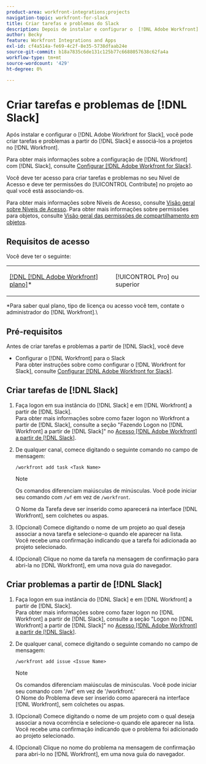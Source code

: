 ```yaml
---
product-area: workfront-integrations;projects
navigation-topic: workfront-for-slack
title: Criar tarefas e problemas do Slack
description: Depois de instalar e configurar o  [!DNL Adobe Workfront] para Slack, você pode criar tarefas e problemas com o Slack e associá-los a projetos no Workfront.
author: Becky
feature: Workfront Integrations and Apps
exl-id: cf4a514a-fe69-4c2f-8e35-5738dfaab24e
source-git-commit: b18a7835c6de131c125b77c6688057638c62fa4a
workflow-type: tm+mt
source-wordcount: '429'
ht-degree: 0%

---
```


# Criar tarefas e problemas de [!DNL Slack]

Após instalar e configurar o [!DNL Adobe Workfront for Slack], você pode criar tarefas e problemas a partir do [!DNL Slack] e associá-los a projetos no [!DNL Workfront].

Para obter mais informações sobre a configuração de [!DNL Workfront] com [!DNL Slack], consulte [Configurar [!DNL Adobe Workfront for Slack]](../../workfront-integrations-and-apps/using-workfront-with-slack/configure-workfront-for-slack.md).

Você deve ter acesso para criar tarefas e problemas no seu Nível de Acesso e deve ter permissões do [!UICONTROL Contribute] no projeto ao qual você está associando-os.

Para obter mais informações sobre Níveis de Acesso, consulte [Visão geral sobre Níveis de Acesso](../../administration-and-setup/add-users/access-levels-and-object-permissions/access-levels-overview.md). Para obter mais informações sobre permissões para objetos, consulte [Visão geral das permissões de compartilhamento em objetos](../../workfront-basics/grant-and-request-access-to-objects/sharing-permissions-on-objects-overview.md).

## Requisitos de acesso

Você deve ter o seguinte:

<table style="table-layout:auto"> 
 <col> 
 </col> 
 <col> 
 </col> 
 <tbody> 
  <tr> 
   <td role="rowheader"><a href="https://business.adobe.com/products/workfront/pricing.html" target="_blank">[!DNL [!DNL Adobe Workfront] plano]</a>*</td> 
   <td> <p>[!UICONTROL Pro] ou superior</p> </td> 
  </tr> 
 </tbody> 
</table>

&#42;Para saber qual plano, tipo de licença ou acesso você tem, contate o administrador do [!DNL Workfront].\

## Pré-requisitos

Antes de criar tarefas e problemas a partir de [!DNL Slack], você deve

* Configurar o [!DNL Workfront] para o Slack\
   Para obter instruções sobre como configurar o [!DNL Workfront for Slack], consulte [Configurar [!DNL Adobe Workfront for Slack]](../../workfront-integrations-and-apps/using-workfront-with-slack/configure-workfront-for-slack.md).

## Criar tarefas de [!DNL Slack]

1. Faça logon em sua instância do [!DNL Slack] e em [!DNL Workfront] a partir de [!DNL Slack].\
   Para obter mais informações sobre como fazer logon no Workfront a partir de [!DNL Slack], consulte a seção &quot;Fazendo Logon no [!DNL Workfront] a partir de [!DNL Slack]&quot; no [Acesso [!DNL Adobe Workfront] a partir de [!DNL Slack]](../../workfront-integrations-and-apps/using-workfront-with-slack/access-workfront-from-slack.md).

1. De qualquer canal, comece digitando o seguinte comando no campo de mensagem:

   `/workfront add task <Task Name>`

   >[!NOTE]
   >
   >Os comandos diferenciam maiúsculas de minúsculas. Você pode iniciar seu comando com `/wf` em vez de `/workfront`.
   >  
   >O Nome da Tarefa deve ser inserido como aparecerá na interface [!DNL Workfront], sem colchetes ou aspas.

1. (Opcional) Comece digitando o nome de um projeto ao qual deseja associar a nova tarefa e selecione-o quando ele aparecer na lista.\
   Você recebe uma confirmação indicando que a tarefa foi adicionada ao projeto selecionado.
1. (Opcional) Clique no nome da tarefa na mensagem de confirmação para abri-la no [!DNL Workfront], em uma nova guia do navegador.

## Criar problemas a partir de [!DNL Slack]

1. Faça logon em sua instância do [!DNL Slack] e em [!DNL Workfront] a partir de [!DNL Slack].\
   Para obter mais informações sobre como fazer logon no [!DNL Workfront] a partir de [!DNL Slack], consulte a seção &quot;Logon no [!DNL Workfront] a partir de [!DNL Slack]&quot; no [Acesso [!DNL Adobe Workfront] a partir de [!DNL Slack]](../../workfront-integrations-and-apps/using-workfront-with-slack/access-workfront-from-slack.md).

1. De qualquer canal, comece digitando o seguinte comando no campo de mensagem:

   `/workfront add issue <Issue Name>`

   >[!NOTE]
   >
   >Os comandos diferenciam maiúsculas de minúsculas. Você pode iniciar seu comando com &#39;/wf&#39; em vez de &#39;/workfront.&#39; \
   >O Nome do Problema deve ser inserido como aparecerá na interface [!DNL Workfront], sem colchetes ou aspas.

1. (Opcional) Comece digitando o nome de um projeto com o qual deseja associar a nova ocorrência e selecione-o quando ele aparecer na lista.\
   Você recebe uma confirmação indicando que o problema foi adicionado ao projeto selecionado.
1. (Opcional) Clique no nome do problema na mensagem de confirmação para abri-lo no [!DNL Workfront], em uma nova guia do navegador.
